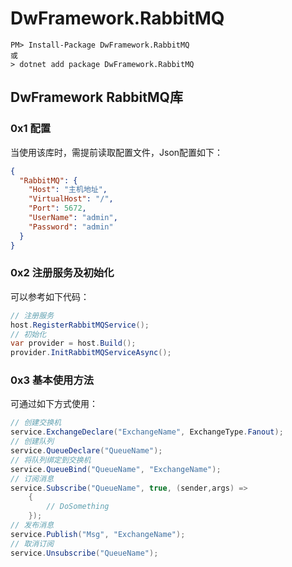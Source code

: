 # DwFramework.RabbitMQ

```shell
PM> Install-Package DwFramework.RabbitMQ
或
> dotnet add package DwFramework.RabbitMQ
```

## DwFramework RabbitMQ库

### 0x1 配置

当使用该库时，需提前读取配置文件，Json配置如下：

```json
{
  "RabbitMQ": {
    "Host": "主机地址",
    "VirtualHost": "/",
    "Port": 5672,
    "UserName": "admin",
    "Password": "admin"
  }
}

```

### 0x2 注册服务及初始化

可以参考如下代码：

```c#
// 注册服务
host.RegisterRabbitMQService();
// 初始化
var provider = host.Build();
provider.InitRabbitMQServiceAsync();
```

### 0x3 基本使用方法

可通过如下方式使用：

```c#
// 创建交换机
service.ExchangeDeclare("ExchangeName", ExchangeType.Fanout);
// 创建队列
service.QueueDeclare("QueueName");
// 将队列绑定到交换机
service.QueueBind("QueueName", "ExchangeName");
// 订阅消息
service.Subscribe("QueueName", true, (sender,args) =>
	{
		// DoSomething
	});
// 发布消息
service.Publish("Msg", "ExchangeName");
// 取消订阅
service.Unsubscribe("QueueName");
```
